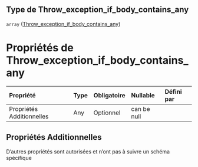 ## Type de Throw\_exception\_if\_body\_contains\_any

`array` ([Throw\_exception\_if\_body\_contains\_any](frw-transmission-definitions-throw_exception_if_body_contains_any.md))

# Propriétés de Throw\_exception\_if\_body\_contains\_any

| Propriété                 | Type | Obligatoire | Nullable    | Défini par |
| :------------------------ | :--- | :---------- | :---------- | :--------- |
| Propriétés Additionnelles | Any  | Optionnel   | can be null |            |

## Propriétés Additionnelles

D’autres propriétés sont autorisées et n’ont pas à suivre un schéma spécifique
